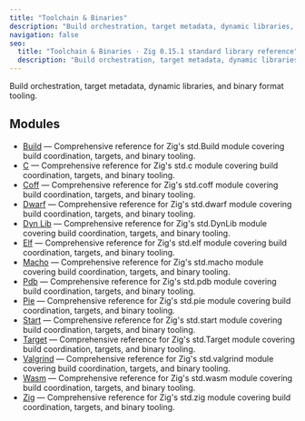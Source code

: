 ```yaml
---
title: "Toolchain & Binaries"
description: "Build orchestration, target metadata, dynamic libraries, and binary format tooling."
navigation: false
seo:
  title: "Toolchain & Binaries · Zig 0.15.1 standard library reference"
  description: "Build orchestration, target metadata, dynamic libraries, and binary format tooling."
---
```


Build orchestration, target metadata, dynamic libraries, and binary format tooling.

## Modules

- [Build](./build) — Comprehensive reference for Zig's std.Build module covering build coordination, targets, and binary tooling.
- [C](./c) — Comprehensive reference for Zig's std.c module covering build coordination, targets, and binary tooling.
- [Coff](./coff) — Comprehensive reference for Zig's std.coff module covering build coordination, targets, and binary tooling.
- [Dwarf](./dwarf) — Comprehensive reference for Zig's std.dwarf module covering build coordination, targets, and binary tooling.
- [Dyn Lib](./dyn-lib) — Comprehensive reference for Zig's std.DynLib module covering build coordination, targets, and binary tooling.
- [Elf](./elf) — Comprehensive reference for Zig's std.elf module covering build coordination, targets, and binary tooling.
- [Macho](./macho) — Comprehensive reference for Zig's std.macho module covering build coordination, targets, and binary tooling.
- [Pdb](./pdb) — Comprehensive reference for Zig's std.pdb module covering build coordination, targets, and binary tooling.
- [Pie](./pie) — Comprehensive reference for Zig's std.pie module covering build coordination, targets, and binary tooling.
- [Start](./start) — Comprehensive reference for Zig's std.start module covering build coordination, targets, and binary tooling.
- [Target](./target) — Comprehensive reference for Zig's std.Target module covering build coordination, targets, and binary tooling.
- [Valgrind](./valgrind) — Comprehensive reference for Zig's std.valgrind module covering build coordination, targets, and binary tooling.
- [Wasm](./wasm) — Comprehensive reference for Zig's std.wasm module covering build coordination, targets, and binary tooling.
- [Zig](./zig) — Comprehensive reference for Zig's std.zig module covering build coordination, targets, and binary tooling.
